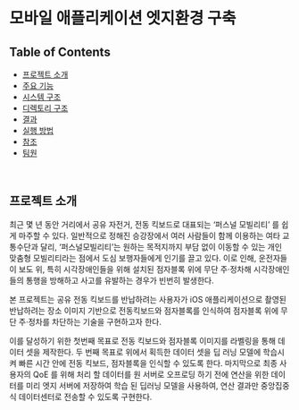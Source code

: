 # 모바일 애플리케이션 엣지환경 구축

## Table of Contents
  - [프로젝트 소개](#프로젝트-소개)
  - [주요 기능](#주요-기능)
  - [시스템 구조](#시스템-구조)
  - [디렉토리 구조](#디렉토리-구조)
  - [결과](#결과)
  - [실행 방법](#실행-방법)
  - [참조](#참조)
  - [팀원](#팀원)

<br>

## 프로젝트 소개

최근 몇 년 동안 거리에서 공유 자전거, 전동 킥보드로 대표되는 ‘퍼스널 모빌리티’ 를 쉽게 마주할 수 있다. 일반적으로 정해진 승강장에서 여러 사람들이 함께 이용하는 여타 교통수단과 달리, ‘퍼스널모빌리티’는 원하는 목적지까지 부담 없이 이동할 수 있는 개인 맞춤형 모빌리티라는 점에서 도심 보행자들에게 인기를 끌고 있다. 이로 인해, 운전자들이 보도 위, 특히 시각장애인들을 위해 설치된 점자블록 위에 무단 주·정차해 시각장애인들의 통행을 방해하고 사고를 유발하는 경우가 빈번히 발생한다.

본 프로젝트는 공유 전동 킥보드를 반납하려는 사용자가 iOS 애플리케이션으로 촬영된 반납하려는 장소 이미지 기반으로 전동킥보드와 점자블록를 인식하여 점자블록 위에 무단 주·정차를 차단하는 기술을 구현하고자 한다.

이를 달성하기 위한 첫번째 목표로 전동 킥보드와 점자블록 이미지를 라벨링을 통해 데이터 셋을 제작한다. 두 번째 목표로 위에서 획득한 데이터 셋을 딥 러닝 모델에 학습시켜 빠른 시간 안에 전동 킥보드, 점자블록을 인식할 수 있도록 한다. 마지막으로 최종 사용자의 QoE 를 위해 처리 할 데이터를 원 서버로 오프로딩 하기 전에 연산을 위한 데이터를 미리 엣지 서버에 저장하여 학습 된 딥러닝 모델을 사용하여, 연산 결과만 중앙집중식 데이터센터로 전송할 수 있도록 구현한다.